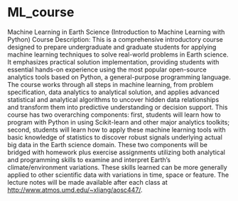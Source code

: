 # ML_course
Machine Learning in Earth Science (Introduction to Machine Learning with Python)
Course Description:
This is a comprehensive introductory course designed to prepare undergraduate and graduate students for applying machine learning techniques to solve real-world problems in Earth science. It emphasizes practical solution implementation, providing students with essential hands-on experience using the most popular open-source analytics tools based on Python, a general-purpose programming language. The course works through all steps in machine learning, from problem specification, data analytics to analytical solution, and applies advanced statistical and analytical algorithms to uncover hidden data relationships and transform them into predictive understanding or decision support.
This course has two overarching components: first, students will learn how to program with Python in using Scikit-learn and other major analytics toolkits; second, students will learn how to apply these machine learning tools with basic knowledge of statistics to discover robust signals underlying actual big data in the Earth science domain. These two components will be bridged with homework plus exercise assignments utilizing both analytical and programming skills to examine and interpret Earth’s climate/environment variations. These skills learned can be more generally applied to other scientific data with variations in time, space or feature. The lecture notes will be made available after each class at http://www.atmos.umd.edu/~xliang/aosc447/.
